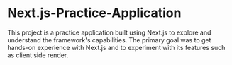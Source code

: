 # Next.js-Practice-Application
This project is a practice application built using Next.js to explore and understand the framework's capabilities. The primary goal was to get hands-on experience with Next.js and to experiment with its features such as client side render.
